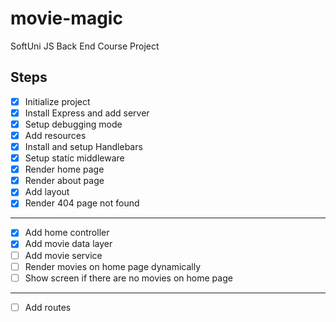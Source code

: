 # movie-magic
SoftUni JS Back End Course Project

## Steps
 - [x] Initialize project
 - [x] Install Express and add server
 - [x] Setup debugging mode
 - [x] Add resources
 - [x] Install and setup Handlebars
 - [x] Setup static middleware
 - [x] Render home page
 - [x] Render about page
 - [x] Add layout
 - [x] Render 404 page not found
 ---
 - [x] Add home controller
 - [x] Add movie data layer
 - [ ] Add movie service
 - [ ] Render movies on home page dynamically
 - [ ] Show screen if there are no movies on home page
 ---
 - [ ] Add routes